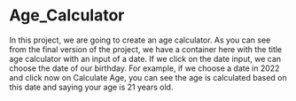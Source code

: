# Age_Calculator

In this project, we are going to create an age calculator. As you can see from the final version of the project, we have a container here with the title age calculator with an input of a date. If we click on the date input, we can choose the date of our birthday. For example, if we choose a date in 2022 and click now on Calculate Age, you can see the age is calculated based on this date and saying your age is 21 years old.
